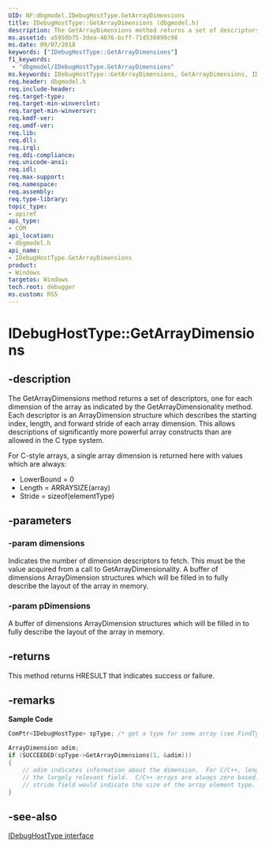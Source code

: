 ```yaml
---
UID: NF:dbgmodel.IDebugHostType.GetArrayDimensions
title: IDebugHostType::GetArrayDimensions (dbgmodel.h)
description: The GetArrayDimensions method returns a set of descriptors, one for each dimension of the array as indicated by the GetArrayDimensionality method.
ms.assetid: a5950b75-3dea-4076-bcff-71d530899c98
ms.date: 09/07/2018
keywords: ["IDebugHostType::GetArrayDimensions"]
f1_keywords:
 - "dbgmodel/IDebugHostType.GetArrayDimensions"
ms.keywords: IDebugHostType::GetArrayDimensions, GetArrayDimensions, IDebugHostType.GetArrayDimensions, IDebugHostType::GetArrayDimensions, IDebugHostType.GetArrayDimensions
req.header: dbgmodel.h
req.include-header:
req.target-type:
req.target-min-winverclnt:
req.target-min-winversvr:
req.kmdf-ver:
req.umdf-ver:
req.lib:
req.dll:
req.irql: 
req.ddi-compliance:
req.unicode-ansi:
req.idl:
req.max-support:
req.namespace:
req.assembly:
req.type-library: 
topic_type: 
- apiref
api_type: 
- COM
api_location: 
- dbgmodel.h
api_name: 
- IDebugHostType.GetArrayDimensions
product:
- Windows
targetos: Windows
tech.root: debugger
ms.custom: RS5
---
```


# IDebugHostType::GetArrayDimensions


## -description

The GetArrayDimensions method returns a set of descriptors, one for each dimension of the array as indicated by the GetArrayDimensionality method. Each descriptor is an ArrayDimension structure which describes the starting index, length, and forward stride of each array dimension. This allows descriptions of significantly more powerful array constructs than are allowed in the C type system.

For C-style arrays, a single array dimension is returned here with values which are always: 

- LowerBound = 0
- Length = ARRAYSIZE(array)
- Stride = sizeof(elementType)


## -parameters

### -param dimensions
Indicates the number of dimension descriptors to fetch. This must be the value acquired from a call to GetArrayDimensionality.
A buffer of dimensions ArrayDimension structures which will be filled in to fully describe the layout of the array in memory.

### -param pDimensions
A buffer of dimensions ArrayDimension structures which will be filled in to fully describe the layout of the array in memory.


## -returns
This method returns HRESULT that indicates success or failure.

## -remarks

**Sample Code**

```cpp
ComPtr<IDebugHostType> spType; /* get a type for some array (see FindTypeByName) */

ArrayDimension adim;
if (SUCCEEDED(spType->GetArrayDimensions(1, &adim)))
{
    // adim indicates information about the dimension.  For C/C++, length is 
    // the largely relevant field.  C/C++ arrays are always zero based.  The 
    // stride field would indicate the size of the array element type.
}
```

## -see-also

[IDebugHostType interface](nn-dbgmodel-idebughosttype.md)
